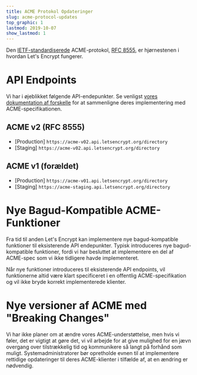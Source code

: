 ```yaml
---
title: ACME Protokol Opdateringer
slug: acme-protocol-updates
top_graphic: 1
lastmod: 2019-10-07
show_lastmod: 1
---
```


Den [IETF-standardiserede](https://letsencrypt.org/2019/03/11/acme-protocol-ietf-standard.html) ACME-protokol, [RFC 8555](https://datatracker.ietf.org/doc/rfc8555/), er hjørnestenen i hvordan Let's Encrypt fungerer.

# API Endpoints

Vi har i øjeblikket følgende API-endepunkter. Se venligst [vores dokumentation af forskelle](https://github.com/letsencrypt/boulder/blob/master/docs/acme-divergences.md) for at sammenligne deres implementering med ACME-specifikationen.

## ACME v2 (RFC 8555)

* [Production] `https://acme-v02.api.letsencrypt.org/directory`
* [Staging] `https://acme-v02.api.letsencrypt.org/directory`

## ACME v1 (forældet)

* [Production] `https://acme-v01.api.letsencrypt.org/directory`
* [Staging] `https://acme-staging.api.letsencrypt.org/directory`

# Nye Bagud-Kompatible ACME-Funktioner

Fra tid til anden Let's Encrypt kan implementere nye bagud-kompatible funktioner til eksisterende API endepunkter. Typisk introduceres nye bagud-kompatible funktioner, fordi vi har besluttet at implementere en del af ACME-spec som vi ikke tidligere havde implementeret.

Når nye funktioner introduceres til eksisterende API endpoints, vil funktionerne altid være klart specificeret i en offentlig ACME-specifikation og vil ikke bryde korrekt implementerede klienter.

# Nye versioner af ACME med "Breaking Changes"

Vi har ikke planer om at ændre vores ACME-understøttelse, men hvis vi føler, det er vigtigt at gøre det, vi vil arbejde for at give mulighed for en jævn overgang over tilstrækkelig tid og kommunikere så langt på forhånd som muligt. Systemadministratorer bør opretholde evnen til at implementere rettidige opdateringer til deres ACME-klienter i tilfælde af, at en ændring er nødvendig.
